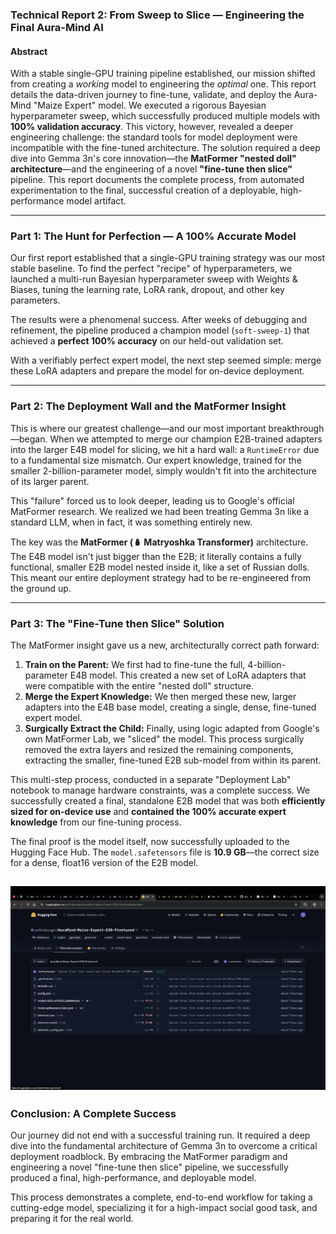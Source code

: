 ### **Technical Report 2: From Sweep to Slice — Engineering the Final Aura-Mind AI**

#### **Abstract**

With a stable single-GPU training pipeline established, our mission shifted from creating a *working* model to engineering the *optimal* one. This report details the data-driven journey to fine-tune, validate, and deploy the Aura-Mind "Maize Expert" model. We executed a rigorous Bayesian hyperparameter sweep, which successfully produced multiple models with **100% validation accuracy**. This victory, however, revealed a deeper engineering challenge: the standard tools for model deployment were incompatible with the fine-tuned architecture. The solution required a deep dive into Gemma 3n's core innovation—the **MatFormer "nested doll" architecture**—and the engineering of a novel **"fine-tune then slice"** pipeline. This report documents the complete process, from automated experimentation to the final, successful creation of a deployable, high-performance model artifact.

---

### **Part 1: The Hunt for Perfection — A 100% Accurate Model**

Our first report established that a single-GPU training strategy was our most stable baseline. To find the perfect "recipe" of hyperparameters, we launched a multi-run Bayesian hyperparameter sweep with Weights & Biases, tuning the learning rate, LoRA rank, dropout, and other key parameters.

The results were a phenomenal success. After weeks of debugging and refinement, the pipeline produced a champion model (`soft-sweep-1`) that achieved a **perfect 100% accuracy** on our held-out validation set.



With a verifiably perfect expert model, the next step seemed simple: merge these LoRA adapters and prepare the model for on-device deployment.

---

### **Part 2: The Deployment Wall and the MatFormer Insight**

This is where our greatest challenge—and our most important breakthrough—began. When we attempted to merge our champion E2B-trained adapters into the larger E4B model for slicing, we hit a hard wall: a `RuntimeError` due to a fundamental size mismatch. Our expert knowledge, trained for the smaller 2-billion-parameter model, simply wouldn't fit into the architecture of its larger parent.

This "failure" forced us to look deeper, leading us to Google's official MatFormer research. We realized we had been treating Gemma 3n like a standard LLM, when in fact, it was something entirely new.

The key was the **MatFormer (🪆 Matryoshka Transformer)** architecture. The E4B model isn't just bigger than the E2B; it literally contains a fully functional, smaller E2B model nested inside it, like a set of Russian dolls. This meant our entire deployment strategy had to be re-engineered from the ground up.

---

### **Part 3: The "Fine-Tune then Slice" Solution**

The MatFormer insight gave us a new, architecturally correct path forward:

1.  **Train on the Parent:** We first had to fine-tune the full, 4-billion-parameter E4B model. This created a new set of LoRA adapters that were compatible with the entire "nested doll" structure.
2.  **Merge the Expert Knowledge:** We then merged these new, larger adapters into the E4B base model, creating a single, dense, fine-tuned expert model.
3.  **Surgically Extract the Child:** Finally, using logic adapted from Google's own MatFormer Lab, we "sliced" the model. This process surgically removed the extra layers and resized the remaining components, extracting the smaller, fine-tuned E2B sub-model from within its parent.

This multi-step process, conducted in a separate "Deployment Lab" notebook to manage hardware constraints, was a complete success. We successfully created a final, standalone E2B model that was both **efficiently sized for on-device use** and **contained the 100% accurate expert knowledge** from our fine-tuning process.

The final proof is the model itself, now successfully uploaded to the Hugging Face Hub. The `model.safetensors` file is **10.9 GB**—the correct size for a dense, float16 version of the E2B model.

![Hugging Face Model Card](/e2b.png)
---

### **Conclusion: A Complete Success**

Our journey did not end with a successful training run. It required a deep dive into the fundamental architecture of Gemma 3n to overcome a critical deployment roadblock. By embracing the MatFormer paradigm and engineering a novel "fine-tune then slice" pipeline, we successfully produced a final, high-performance, and deployable model.

This process demonstrates a complete, end-to-end workflow for taking a cutting-edge model, specializing it for a high-impact social good task, and preparing it for the real world.